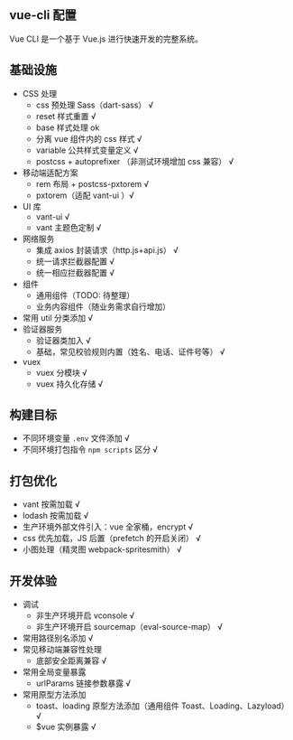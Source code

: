 ## vue-cli 配置

Vue CLI 是一个基于 Vue.js 进行快速开发的完整系统。

## 基础设施

- CSS 处理
  - css 预处理 Sass（dart-sass） √
  - reset 样式重置 √
  - base 样式处理 ok
  - 分离 vue 组件内的 css 样式 √
  - variable 公共样式变量定义 √
  - postcss + autoprefixer （非测试环境增加 css 兼容） √
- 移动端适配方案
  - rem 布局 + postcss-pxtorem √
  - pxtorem（适配 vant-ui ）√
- UI 库
  - vant-ui √
  - vant 主题色定制 √
- 网络服务
  - 集成 axios 封装请求（http.js+api.js） √
  - 统一请求拦截器配置 √
  - 统一相应拦截器配置 √
- 组件
  - 通用组件（TODO: 待整理）
  - 业务内容组件（随业务需求自行增加）
- 常用 util 分类添加 √
- 验证器服务
  - 验证器类加入 √
  - 基础，常见校验规则内置（姓名、电话、证件号等） √
- vuex
  - vuex 分模块 √
  - vuex 持久化存储 √

## 构建目标

- 不同环境变量 `.env` 文件添加 √
- 不同环境打包指令 `npm scripts` 区分 √

## 打包优化

- vant 按需加载 √
- lodash 按需加载 √
- 生产环境外部文件引入：vue 全家桶，encrypt √
- css 优先加载，JS 后置（prefetch 的开启关闭） √
- 小图处理（精灵图 webpack-spritesmith） √

## 开发体验

- 调试
  - 非生产环境开启 vconsole √
  - 非生产环境开启 sourcemap（eval-source-map） √
- 常用路径别名添加 √
- 常见移动端兼容性处理
  - 底部安全距离兼容 √
- 常用全局变量暴露
  - urlParams 链接参数暴露 √
- 常用原型方法添加
  - toast、loading 原型方法添加（通用组件 Toast、Loading、Lazyload） √
  - $vue 实例暴露 √
